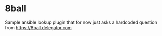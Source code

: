 # 8ball
Sample ansible lookup plugin that for now just asks a 
hardcoded question from https://8ball.delegator.com
